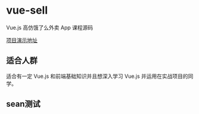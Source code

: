 # vue-sell
Vue.js 高仿饿了么外卖 App 课程源码

[项目演示地址](http://vuejssellapp.t.imooc.io/#!/)


## 适合人群
适合有一定 Vue.js 和前端基础知识并且想深入学习 Vue.js 并运用在实战项目的同学。

## sean测试

